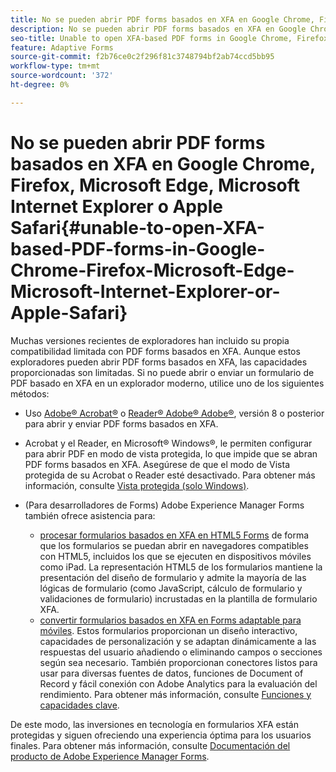 ```yaml
---
title: No se pueden abrir PDF forms basados en XFA en Google Chrome, Firefox, Microsoft Edge, Microsoft Internet Explorer o Apple Safari
description: No se pueden abrir PDF forms basados en XFA en Google Chrome, Firefox, Microsoft Edge, Microsoft Internet Explorer o Apple Safari
seo-title: Unable to open XFA-based PDF forms in Google Chrome, Firefox, Microsoft Edge, Microsoft Internet Explorer, or Apple Safari
feature: Adaptive Forms
source-git-commit: f2b76ce0c2f296f81c3748794bf2ab74ccd5bb95
workflow-type: tm+mt
source-wordcount: '372'
ht-degree: 0%

---
```



# No se pueden abrir PDF forms basados en XFA en Google Chrome, Firefox, Microsoft Edge, Microsoft Internet Explorer o Apple Safari{#unable-to-open-XFA-based-PDF-forms-in-Google-Chrome-Firefox-Microsoft-Edge-Microsoft-Internet-Explorer-or-Apple-Safari}

Muchas versiones recientes de exploradores han incluido su propia compatibilidad limitada con PDF forms basados en XFA. Aunque estos exploradores pueden abrir PDF forms basados en XFA, las capacidades proporcionadas son limitadas. Si no puede abrir o enviar un formulario de PDF basado en XFA en un explorador moderno, utilice uno de los siguientes métodos:

* Uso [Adobe® Acrobat®](https://www.adobe.com/acrobat.html) o [Reader® Adobe® Adobe®](https://get.adobe.com/reader/), versión 8 o posterior para abrir y enviar PDF forms basados en XFA.
* Acrobat y el Reader, en Microsoft® Windows®, le permiten configurar para abrir PDF en modo de vista protegida, lo que impide que se abran PDF forms basados en XFA. Asegúrese de que el modo de Vista protegida de su Acrobat o Reader esté desactivado. Para obtener más información, consulte [Vista protegida (solo Windows)](https://helpx.adobe.com/in/reader/using/protected-mode-windows.html).
* (Para desarrolladores de Forms) Adobe Experience Manager Forms también ofrece asistencia para:

   * [procesar formularios basados en XFA en HTML5 Forms](https://experienceleague.adobe.com/docs/experience-manager-65/forms/html5-forms/introduction.html?#key-capabilities-of-html-forms-br) de forma que los formularios se puedan abrir en navegadores compatibles con HTML5, incluidos los que se ejecuten en dispositivos móviles como iPad. La representación HTML5 de los formularios mantiene la presentación del diseño de formulario y admite la mayoría de las lógicas de formulario (como JavaScript, cálculo de formulario y validaciones de formulario) incrustadas en la plantilla de formulario XFA.
   * [convertir formularios basados en XFA en Forms adaptable para móviles](https://experienceleague.adobe.com/docs/experience-manager-65/forms/adaptive-forms-basic-authoring/creating-adaptive-form.html?#create-an-adaptive-form-based-on-an-xfa-form-template). Estos formularios proporcionan un diseño interactivo, capacidades de personalización y se adaptan dinámicamente a las respuestas del usuario añadiendo o eliminando campos o secciones según sea necesario. También proporcionan conectores listos para usar para diversas fuentes de datos, funciones de Document of Record y fácil conexión con Adobe Analytics para la evaluación del rendimiento. Para obtener más información, consulte [Funciones y capacidades clave](https://experienceleague.adobe.com/docs/experience-manager-cloud-service/content/forms/key-features.html).

De este modo, las inversiones en tecnología en formularios XFA están protegidas y siguen ofreciendo una experiencia óptima para los usuarios finales. Para obtener más información, consulte [Documentación del producto de Adobe Experience Manager Forms](https://experienceleague.adobe.com/docs/experience-manager-cloud-service/content/forms/home.html).
